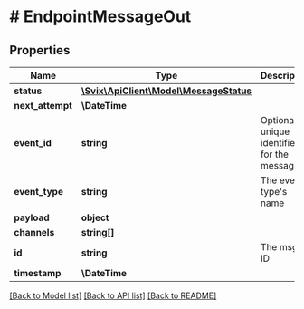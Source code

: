 # # EndpointMessageOut

## Properties

Name | Type | Description | Notes
------------ | ------------- | ------------- | -------------
**status** | [**\Svix\ApiClient\Model\MessageStatus**](MessageStatus.md) |  |
**next_attempt** | **\DateTime** |  | [optional]
**event_id** | **string** | Optional unique identifier for the message | [optional]
**event_type** | **string** | The event type&#39;s name |
**payload** | **object** |  |
**channels** | **string[]** |  | [optional]
**id** | **string** | The msg&#39;s ID |
**timestamp** | **\DateTime** |  |

[[Back to Model list]](../../README.md#models) [[Back to API list]](../../README.md#endpoints) [[Back to README]](../../README.md)

